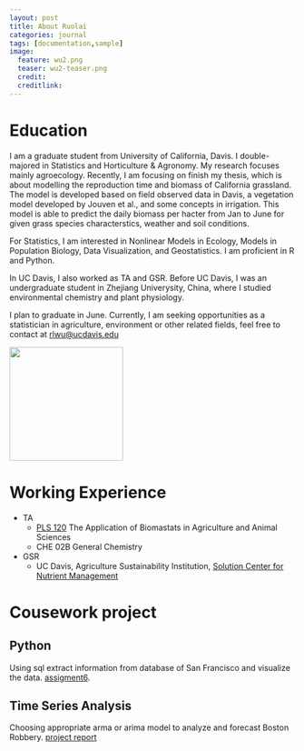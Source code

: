 ```yaml
---
layout: post
title: About Ruolai
categories: journal
tags: [documentation,sample]
image:
  feature: wu2.png
  teaser: wu2-teaser.png
  credit: 
  creditlink: 
---
```


# Education
I am a graduate student from University of California, Davis. I double-majored in Statistics and Horticulture & Agronomy. My research focuses mainly agroecology. Recently, I am focusing on finish my thesis, which is about modelling the reproduction time and biomass of California grassland. The model is developed based on field observed data in Davis, a vegetation model developed by Jouven et al., and some concepts in irrigation. This model is able to predict the daily biomass per hacter from Jan to June for given grass species characterstics, weather and soil conditions.

For Statistics, I am interested in Nonlinear Models in Ecology, Models in Population Biology, Data Visualization, and Geostatistics. I am proficient in R and Python. 

In UC Davis, I also worked as TA and GSR. Before UC Davis, I was an undergraduate student in Zhejiang Univerysity, China, where I studied environmental chemistry and plant physiology.

I plan to graduate in June. Currently, I am seeking opportunities as a statistician in agriculture, environment or other related fields, feel free to contact at <a href="mailto:rlwu@ucdavis.edu">rlwu@ucdavis.edu</a>

<img src="https://wurl2013.github.io/STA141Btest/images/wu1.png" width="200" height="200" align="middle"/>

# Working Experience
* TA 
  * [PLS 120](http://catalog.ucdavis.edu/programs/PLS/PLScourses.html) The Application of Biomastats in Agriculture and Animal Sciences
  * CHE 02B General Chemistry
* GSR 
  * UC Davis, Agriculture Sustainability Institution, [Solution Center for Nutrient Management](http://ucanr.edu/sites/Nutrient_Management_Solutions/)


# Cousework project
## Python
Using sql extract information from database of San Francisco and visualize the data. [assigment6](https://wurl2013.github.io/STA141Btest/attachment/assignment6.html).

## Time Series Analysis
Choosing appropriate arma or arima model to analyze and forecast Boston Robbery. [project report](https://wurl2013.github.io/STA141Btest/attachment/report.html)

